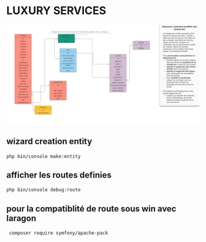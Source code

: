 # LUXURY SERVICES

![diagram](diagram/db.svg)


## wizard creation entity
```shell
php bin/console make:entity
```
## afficher les routes definies
```shell
php bin/console debug:route
```
## pour la compatiblité de route sous win avec laragon
```shell
 composer require symfony/apache-pack 
```